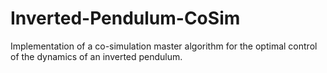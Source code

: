 # Inverted-Pendulum-CoSim
Implementation of a co-simulation master algorithm for the optimal control of the dynamics of an inverted pendulum.
